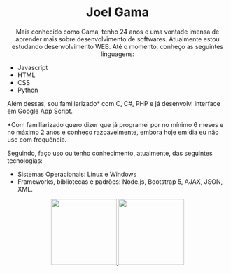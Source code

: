 <div align="center">
  <h1 class="nome">Joel <strong>Gama</strong></h1>
  <p>Mais conhecido como Gama, tenho 24 anos e uma vontade imensa de aprender mais sobre desenvolvimento de softwares. Atualmente estou estudando desenvolvimento WEB. Até o momento, conheço as seguintes linguagens:</p>
</div>
<ul>
    <li>Javascript</li>
    <li>HTML</li>
    <li>CSS</li>
    <li>Python</li>
  </ul>
  <p>Além dessas, sou familiarizado* com C, C#, PHP e já desenvolvi interface em Google App Script.</p>
  <p>*Com familiarizado quero dizer que já programei por no mínimo 6 meses e no máximo 2 anos e conheço razoavelmente, embora hoje em dia eu não use com frequência.</p>
  <p>Seguindo, faço uso ou tenho conhecimento, atualmente, das seguintes tecnologias:</p>
  <ul>
    <li>Sistemas Operacionais: Linux e Windows</li>
    <li>Frameworks, bibliotecas e padrões:
        Node.js, Bootstrap 5, AJAX, JSON, XML.
    </li>
  </ul>
  

<div align="center">
    <a href="https://github.com/yoelgama">
      <img height="150em"
        src="https://github-readme-stats.vercel.app/api?username=yoelgama&show_icons=true&theme=radical&include_all_commits=true&count_private=true" />
      <img height="150em"
        src="https://github-readme-stats.vercel.app/api/top-langs/?username=yoelgama&layout=compact&langs_count=7&theme=radical" />
    
</div>
